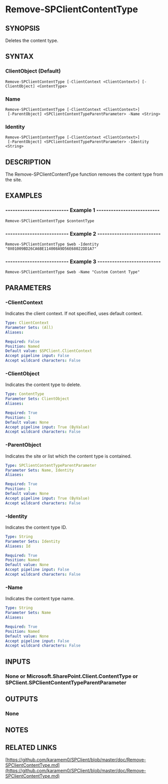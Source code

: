 # Remove-SPClientContentType

## SYNOPSIS
Deletes the content type.

## SYNTAX

### ClientObject (Default)
```
Remove-SPClientContentType [-ClientContext <ClientContext>] [-ClientObject] <ContentType>
```

### Name
```
Remove-SPClientContentType [-ClientContext <ClientContext>]
 [-ParentObject] <SPClientContentTypeParentParameter> -Name <String>
```

### Identity
```
Remove-SPClientContentType [-ClientContext <ClientContext>]
 [-ParentObject] <SPClientContentTypeParentParameter> -Identity <String>
```

## DESCRIPTION
The Remove-SPClientContentType function removes the content type from the site.

## EXAMPLES

### -------------------------- Example 1 --------------------------
```
Remove-SPClientContentType $contentType
```

### -------------------------- Example 2 --------------------------
```
Remove-SPClientContentType $web -Identity "0X01009BD26CA6BE114008A9D56E68022DD1A7"
```

### -------------------------- Example 3 --------------------------
```
Remove-SPClientContentType $web -Name "Custom Content Type"
```

## PARAMETERS

### -ClientContext
Indicates the client context.
If not specified, uses default context.

```yaml
Type: ClientContext
Parameter Sets: (All)
Aliases: 

Required: False
Position: Named
Default value: $SPClient.ClientContext
Accept pipeline input: False
Accept wildcard characters: False
```

### -ClientObject
Indicates the content type to delete.

```yaml
Type: ContentType
Parameter Sets: ClientObject
Aliases: 

Required: True
Position: 1
Default value: None
Accept pipeline input: True (ByValue)
Accept wildcard characters: False
```

### -ParentObject
Indicates the site or list which the content type is contained.

```yaml
Type: SPClientContentTypeParentParameter
Parameter Sets: Name, Identity
Aliases: 

Required: True
Position: 1
Default value: None
Accept pipeline input: True (ByValue)
Accept wildcard characters: False
```

### -Identity
Indicates the content type ID.

```yaml
Type: String
Parameter Sets: Identity
Aliases: Id

Required: True
Position: Named
Default value: None
Accept pipeline input: False
Accept wildcard characters: False
```

### -Name
Indicates the content type name.

```yaml
Type: String
Parameter Sets: Name
Aliases: 

Required: True
Position: Named
Default value: None
Accept pipeline input: False
Accept wildcard characters: False
```

## INPUTS

### None or Microsoft.SharePoint.Client.ContentType or SPClient.SPClientContentTypeParentParameter

## OUTPUTS

### None

## NOTES

## RELATED LINKS

[https://github.com/karamem0/SPClient/blob/master/doc/Remove-SPClientContentType.md](https://github.com/karamem0/SPClient/blob/master/doc/Remove-SPClientContentType.md)

